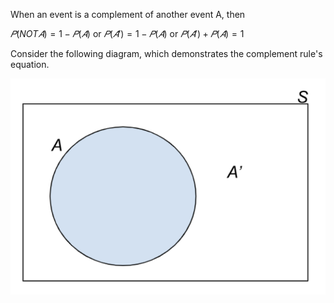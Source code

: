 When an event is a complement of another event A, then

$𝑃(NOT 𝐴) = 1−𝑃(𝐴)$ or $𝑃(𝐴′)=1−𝑃(𝐴)$ or $𝑃(𝐴′)+𝑃(𝐴)=1$

Consider the following diagram, which demonstrates the complement rule's equation.

![](../public/ac7e627faf63c572dea161782ff578d4.png)